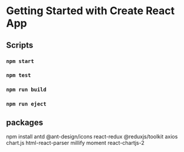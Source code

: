 # Getting Started with Create React App

## Scripts

### `npm start`

### `npm test`

### `npm run build`

### `npm run eject`

## packages

npm install antd @ant-design/icons react-redux @reduxjs/toolkit axios chart.js html-react-parser millify moment react-chartjs-2
